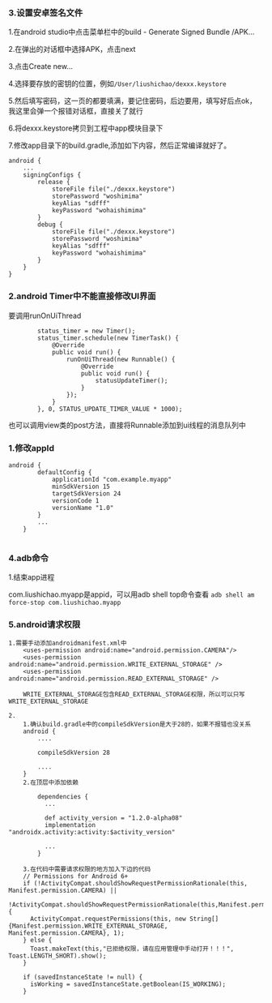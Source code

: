 
### 3.设置安卓签名文件

1.在android studio中点击菜单栏中的build - Generate Signed Bundle /APK...

2.在弹出的对话框中选择APK，点击next

3.点击Create new...

4.选择要存放的密钥的位置，例如``/User/liushichao/dexxx.keystore``

5.然后填写密码，这一页的都要填满，要记住密码，后边要用，填写好后点ok，我这里会弹一个报错对话框，直接关了就行

6.将dexxx.keystore拷贝到工程中app模块目录下

7.修改app目录下的build.gradle,添加如下内容，然后正常编译就好了。

```
android {
    ...
    signingConfigs {
        release {
            storeFile file("./dexxx.keystore")
            storePassword "woshimima"
            keyAlias "sdfff"
            keyPassword "wohaishimima"
        }
        debug {
            storeFile file("./dexxx.keystore")
            storePassword "woshimima"
            keyAlias "sdfff"
            keyPassword "wohaishimima"
        }
    }
}
```



### 2.android Timer中不能直接修改UI界面

要调用runOnUiThread

```
        status_timer = new Timer();
        status_timer.schedule(new TimerTask() {
            @Override
            public void run() {
                runOnUiThread(new Runnable() {
                    @Override
                    public void run() {
                        statusUpdateTimer();
                    }
                });
            }
        }, 0, STATUS_UPDATE_TIMER_VALUE * 1000);

```

也可以调用view类的post方法，直接将Runnable添加到ui线程的消息队列中


### 1.修改appId

```
android {
        defaultConfig {
            applicationId "com.example.myapp"
            minSdkVersion 15
            targetSdkVersion 24
            versionCode 1
            versionName "1.0"
        }
        ...
    }
    
```
    
    
### 4.adb命令

1.结束app进程

com.liushichao.myapp是appid，可以用adb shell top命令查看
``
adb shell am force-stop com.liushichao.myapp
``

### 5.android请求权限

```
1.需要手动添加androidmanifest.xml中
    <uses-permission android:name="android.permission.CAMERA"/>
    <uses-permission android:name="android.permission.WRITE_EXTERNAL_STORAGE" />
    <uses-permission android:name="android.permission.READ_EXTERNAL_STORAGE" />
    
    WRITE_EXTERNAL_STORAGE包含READ_EXTERNAL_STORAGE权限，所以可以只写WRITE_EXTERNAL_STORAGE
    
2.   
    1.确认build.gradle中的compileSdkVersion是大于28的，如果不报错也没关系
    android {
        ....
        
        compileSdkVersion 28
        
        ....
    }
    2.在顶层中添加依赖
    
        dependencies {
          ...
          
          def activity_version = "1.2.0-alpha08"
          implementation "androidx.activity:activity:$activity_version"
          
          ...
        }

    3.在代码中需要请求权限的地方加入下边的代码
    // Permissions for Android 6+
    if (!ActivityCompat.shouldShowRequestPermissionRationale(this, Manifest.permission.CAMERA) ||
            !ActivityCompat.shouldShowRequestPermissionRationale(this,Manifest.permission.WRITE_EXTERNAL_STORAGE)) {
      ActivityCompat.requestPermissions(this, new String[]{Manifest.permission.WRITE_EXTERNAL_STORAGE, Manifest.permission.CAMERA}, 1);
    } else {
      Toast.makeText(this,"已拒绝权限，请在应用管理中手动打开！！！", Toast.LENGTH_SHORT).show();
    }

    if (savedInstanceState != null) {
      isWorking = savedInstanceState.getBoolean(IS_WORKING);
    }
```
